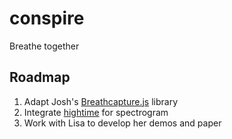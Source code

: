 # conspire
Breathe together

## Roadmap
1. Adapt Josh's [Breathcapture.js](https://github.com/moothyknight/BreathCapture.js) library
2. Integrate [hightime](https://github.com/brainsatplay/hightime) for spectrogram
3. Work with Lisa to develop her demos and paper